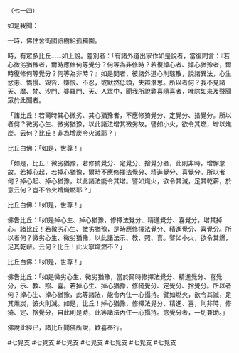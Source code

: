 （七一四）

如是我聞：

一時，佛住舍衛國祇樹給孤獨園。

時，有眾多比丘……如上說。差別者：「有諸外道出家作如是說者，當復問言：『若心微劣猶豫者，爾時應修何等覺分？何等為非修時？若復掉心者、掉心猶豫者，爾時復修何等覺分？何等為非時？』如是問者，彼諸外道心則駭散，說諸異法，心生忿恚、憍慢、毀呰、嫌恨、不忍，或默然低頭，失辯潛思。所以者何？我不見諸天、魔、梵、沙門、婆羅門、天、人眾中，聞我所說歡喜隨喜者，唯除如來及聲聞眾於此聞者。

「諸比丘！若爾時其心微劣、其心猶豫者，不應修猗覺分、定覺分、捨覺分。所以者何？微劣心生、微劣猶豫，以此諸法增其微劣故。譬如小火，欲令其燃，增以燋炭。云何？比丘！非為增炭令火滅耶？」

比丘白佛：「如是，世尊！」

「如是，比丘！微劣猶豫，若修猗覺分、定覺分、捨覺分者，此則非時，增懈怠故。若掉心起，若掉心猶豫，爾時不應修擇法覺分、精進覺分、喜覺分。所以者何？掉心起、掉心猶豫，以此諸法能令其增。譬如熾火，欲令其滅，足其乾薪，於意云何？豈不令火增熾燃耶？」

比丘白佛：「如是，世尊！」

佛告比丘：「如是掉心生、掉心猶豫，修擇法覺分、精進覺分、喜覺分，增其掉心。諸比丘！若微劣心生、微劣猶豫，是時應修擇法覺分、精進覺分、喜覺分。所以者何？微劣心生、微劣猶豫，以此諸法示、教、照、喜。譬如小火，欲令其燃，足其乾薪。云何？比丘！此火寧熾燃不？」

比丘白佛：「如是，世尊！」

佛告比丘：「如是微劣心生、微劣猶豫，當於爾時修擇法覺分、精進覺分、喜覺分，示、教、照、喜。若掉心生、掉心猶豫，修猗覺分、定覺分、捨覺分。所以者何？掉心生、掉心猶豫，此等諸法，能令內住一心攝持。譬如燃火，欲令其滅，足其燋炭，彼火則滅。如是，比丘！掉心猶豫，修擇法覺分、精進、喜，則非時，修猗、定、捨覺分，自此則是時，此等諸法內住一心攝持。念覺分者，一切兼助。」

佛說此經已，諸比丘聞佛所說，歡喜奉行。



#七覺支
#七覺支
#七覺支
#七覺支
#七覺支
#七覺支
#七覺支
